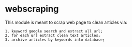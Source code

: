 # webscraping

This module is meant to scrap web page to clean articles via:

```
1. keyword google search and extract all url;
2. for each url extract clean text articles;
3. archive articles by keywords into database;
```
